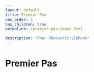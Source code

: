 ```yaml
---
layout: default
title: Premier Pas
nav_order: 3
has_children: true
permalink: /premier-pas/index.html

description: "Pour découvrir SEGMent"
---
```


# Premier Pas
